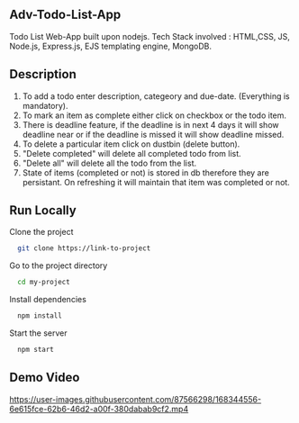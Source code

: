 ## Adv-Todo-List-App
Todo List Web-App built upon nodejs. 
Tech Stack involved : HTML,CSS, JS, Node.js, Express.js, EJS templating engine, MongoDB.

## Description
1. To add a todo enter description, categeory and due-date. (Everything is mandatory).
2. To mark an item as complete either click on checkbox or the todo item.
3. There is deadline feature, if the deadline is in next 4 days it will show deadline near or if the deadline is missed it will show deadline missed.
4. To delete a particular item click on dustbin (delete button).
5. "Delete completed" will delete all completed todo from list.
6. "Delete all" will delete all the todo from the list.
7. State of items (completed or not) is stored in db therefore they are persistant. On refreshing it will maintain that item was completed or not.

## Run Locally

Clone the project

```bash
  git clone https://link-to-project
```

Go to the project directory

```bash
  cd my-project
```

Install dependencies

```bash
  npm install
```

Start the server

```bash
  npm start
```
## Demo Video


https://user-images.githubusercontent.com/87566298/168344556-6e615fce-62b6-46d2-a00f-380dabab9cf2.mp4


